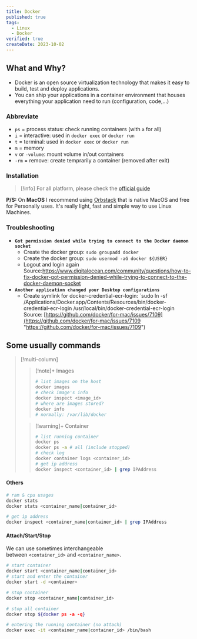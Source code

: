 ```yaml
---
title: Docker
published: true
tags:
  - Linux
  - Docker
verified: true
createDate: 2023-10-02
---
```

## What and Why?
- Docker is an open source virtualization technology that makes it easy to build, test and deploy applications.
- You can ship your applications in a container environment that houses everything your application need to run (configuration, code,...)
### Abbreviate
- `ps` = process status: check running containers (with `a` for all)
- `i` = interactive: used in `docker exec` or `docker run`
- `t` = terminal: used in `docker exec` or `docker run`
- `m` = memory
- `v` or `-volume`: mount volume in/out containers
- `-rm` = remove: create temprarily a container (removed after exit)
### Installation

> [!info] 
> For all platform, please check the [official guide](https://docs.docker.com/get-docker/) 

**P/S:** On **MacOS** I recommend using [Orbstack](https://docs.orbstack.dev/) that is native MacOS and free for Personally uses. It's really light, fast and simple way to use Linux Machines.
### Troubleshooting

- **`Got permission denied while trying to connect to the Docker daemon socket`**
	- Create the docker group: `sudo groupadd docker`
	- Create the docker group: `sudo usermod -aG docker ${USER}`
	- Logout and login again 
	Source:https://www.digitalocean.com/community/questions/how-to-fix-docker-got-permission-denied-while-trying-to-connect-to-the-docker-daemon-socket
- **`Another application changed your Desktop configurations`**
	- Create symlink for docker-credential-ecr-login: `sudo ln -sf /Applications/Docker.app/Contents/Resources/bin/docker-credential-ecr-login /usr/local/bin/docker-credential-ecr-login
	Source: [https://github.com/docker/for-mac/issues/7109](https://github.com/docker/for-mac/issues/7109 "https://github.com/docker/for-mac/issues/7109")

## Some usually commands

> [!multi-column]
>
>> [!note]+ Images
>>  
>> ```bash frame="none"
>> # list images on the host
>> docker images
>> # check image's info
>> docker inspect <image_id>
>> # where are images stored?
>> docker info
>> # normally: /var/lib/docker
>> ```
>
>> [!warning]+ Container
>> ```bash frame="none"
>> # list running container
>> docker ps
>> docker ps -a # all (include stopped)
>> # check log
>> docker container logs <container_id>
>> # get ip address
>>docker inspect <container_id> | grep IPAddress
>> ```
>
#### Others

```bash
# ram & cpu usages
docker stats
docker stats <container_name|container_id>

# get ip address
docker inspect <container_name|container_id> | grep IPAddress
```
#### Attach/Start/Stop
We can use sometimes interchangeable between `<container_id>` and `<container_name>`.

```bash
# start container
docker start <container_name|container_id>
# start and enter the container
docker start -d <container>
```

```bash
# stop container
docker stop <container_name|container_id>

# stop all container
docker stop ${docker ps -a -q}
```

```bash
# entering the running container (no attach)
docker exec -it <container_name|container_id> /bin/bash 
```


